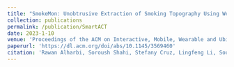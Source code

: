 ```yaml
---
title: "SmokeMon: Unobtrusive Extraction of Smoking Topography Using Wearable Energy-Efficient Thermal"
collection: publications
permalink: /publication/SmartACT
date: 2023-1-10
venue: 'Proceedings of the ACM on Interactive, Mobile, Wearable and Ubiquitous Technologies, December 2022'
paperurl: 'https://dl.acm.org/doi/abs/10.1145/3569460'
citation: 'Rawan Alharbi, Soroush Shahi, Stefany Cruz, Lingfeng Li, Sougata Sen,Christopher Romano, <b>Mahdi Pedram</b>, Josiah Hester, Aggelos K Katsaggelos, Nabil Alshurafa. &quot; <i>IMWUT 2023</i>.'
---
```

